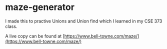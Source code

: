 # maze-generator

I made this to practive Unions and Union find which I learned in my CSE 373 class.

A live copy can be found at [https://www.bell-towne.com/maze/](https://www.bell-towne.com/maze/)

